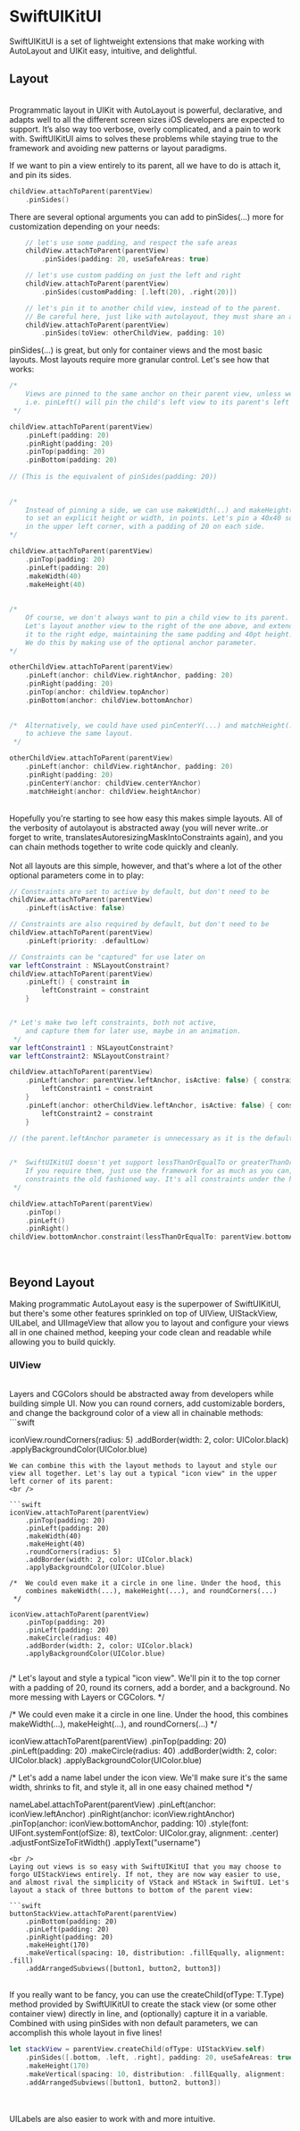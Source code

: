 # SwiftUIKitUI

SwiftUIKitUI is a set of lightweight extensions that make working with AutoLayout and UIKit easy, intuitive, and delightful. 


## Layout
<br />
Programmatic layout in UIKit with AutoLayout is powerful, declarative, and adapts well to all the different screen sizes iOS developers are expected to support. It’s also way too verbose, overly complicated, and a pain to work with. SwiftUIKitUI aims to solves these problems while staying true to the framework and avoiding new patterns or layout paradigms. 

If we want to pin a view entirely to its parent, all we have to do is attach it, and pin its sides. 

```swift
childView.attachToParent(parentView)
    .pinSides()
```

There are several optional arguments you can add to pinSides(...) more for customization depending on your needs:

```swift
    // let's use some padding, and respect the safe areas
    childView.attachToParent(parentView)
        .pinSides(padding: 20, useSafeAreas: true)

    // let's use custom padding on just the left and right
    childView.attachToParent(parentView)
        .pinSides(customPadding: [.left(20), .right(20)])

    // let's pin it to another child view, instead of to the parent.
    // Be careful here, just like with autolayout, they must share an anscestor (parent view)
    childView.attachToParent(parentView)
        .pinSides(toView: otherChildView, padding: 10)
```

pinSides(…) is great, but only for container views and the most basic layouts. Most layouts require more granular control. Let's see how that works:


```swift
/*
    Views are pinned to the same anchor on their parent view, unless we tell them otherwise.
    i.e. pinLeft() will pin the child's left view to its parent's left view.
 */

childView.attachToParent(parentView)
    .pinLeft(padding: 20)
    .pinRight(padding: 20)
    .pinTop(padding: 20)
    .pinBottom(padding: 20)
    
// (This is the equivalent of pinSides(padding: 20))
        
    
/*
    Instead of pinning a side, we can use makeWidth(..) and makeHeight(...)
    to set an explicit height or width, in points. Let's pin a 40x40 square
    in the upper left corner, with a padding of 20 on each side.
*/

childView.attachToParent(parentView)
    .pinTop(padding: 20)
    .pinLeft(padding: 20)
    .makeWidth(40)
    .makeHeight(40)
    
    
/*
    Of course, we don't always want to pin a child view to its parent.
    Let's layout another view to the right of the one above, and extend
    it to the right edge, maintaining the same padding and 40pt height. 
    We do this by making use of the optional anchor parameter.
*/

otherChildView.attachToParent(parentView)
    .pinLeft(anchor: childView.rightAnchor, padding: 20)
    .pinRight(padding: 20)
    .pinTop(anchor: childView.topAnchor)
    .pinBottom(anchor: childView.bottomAnchor)
    
    
/*  Alternatively, we could have used pinCenterY(...) and matchHeight(...)
    to achieve the same layout.
 */

otherChildView.attachToParent(parentView)
    .pinLeft(anchor: childView.rightAnchor, padding: 20)
    .pinRight(padding: 20)
    .pinCenterY(anchor: childView.centerYAnchor)
    .matchHeight(anchor: childView.heightAnchor)
 ```
 <br />
Hopefully you're starting to see how easy this makes simple layouts. All of the verbosity of autolayout is abstracted away (you will never write..or forget to write, translatesAutoresizingMaskIntoConstraints again), and you can chain methods together to write code quickly and cleanly. 
<br />
<br />
Not all layouts are this simple, however, and that's where a lot of the other optional parameters come in to play:
<br />

```swift
// Constraints are set to active by default, but don't need to be
childView.attachToParent(parentView)
    .pinLeft(isActive: false)

// Constraints are also required by default, but don't need to be
childView.attachToParent(parentView)
    .pinLeft(priority: .defaultLow)

// Constraints can be "captured" for use later on
var leftConstraint : NSLayoutConstraint?
childView.attachToParent(parentView)
    .pinLeft() { constraint in
        leftConstraint = constraint
    }


/* Let's make two left constraints, both not active,
    and capture them for later use, maybe in an animation.
 */
var leftConstraint1 : NSLayoutConstraint?
var leftConstraint2: NSLayoutConstraint?

childView.attachToParent(parentView)
    .pinLeft(anchor: parentView.leftAnchor, isActive: false) { constraint in
        leftConstraint1 = constraint
    }
    .pinLeft(anchor: otherChildView.leftAnchor, isActive: false) { constraint in
        leftConstraint2 = constraint
    }

// (the parent.leftAnchor parameter is unnecessary as it is the default, but is included for clarity)

        
/*  SwiftUIKitUI doesn't yet support lessThanOrEqualTo or greaterThanOrEqualTo constraints.
    If you require them, just use the framework for as much as you can, and write those
    constraints the old fashioned way. It's all constraints under the hood!
 */

childView.attachToParent(parentView)
    .pinTop()
    .pinLeft()
    .pinRight()
childView.bottomAnchor.constraint(lessThanOrEqualTo: parentView.bottomAnchor).isActive = true
```

<br />

## Beyond Layout
Making programmatic AutoLayout easy is the superpower of SwiftUIKitUI, but there's some other features sprinkled on top of UIView, UIStackView, UILabel, and UIImageView that allow you to layout and configure your views all in one chained method, keeping your code clean and readable while allowing you to build quickly. 
<br />
### UIView
<br />
Layers and CGColors should be abstracted away from developers while building simple UI. Now you can round corners, add customizable borders, and change the background color of a view all in chainable methods:
<br />
```swift

iconView.roundCorners(radius: 5)
    .addBorder(width: 2, color: UIColor.black)
    .applyBackgroundColor(UIColor.blue)
```
We can combine this with the layout methods to layout and style our view all together. Let's lay out a typical "icon view" in the upper left corner of its parent:
<br />

```swift
iconView.attachToParent(parentView)
    .pinTop(padding: 20)
    .pinLeft(padding: 20)
    .makeWidth(40)
    .makeHeight(40)
    .roundCorners(radius: 5)
    .addBorder(width: 2, color: UIColor.black)
    .applyBackgroundColor(UIColor.blue)
    
/*  We could even make it a circle in one line. Under the hood, this
    combines makeWidth(...), makeHeight(...), and roundCorners(...)
 */
        
iconView.attachToParent(parentView)
    .pinTop(padding: 20)
    .pinLeft(padding: 20)
    .makeCircle(radius: 40)
    .addBorder(width: 2, color: UIColor.black)
    .applyBackgroundColor(UIColor.blue)
        
```


/*  Let's layout and style a typical "icon view". We'll pin it to the top corner
    with a padding of 20, round its corners, add a border, and a background.
    No more messing with Layers or CGColors.
 */
 

        
/*  We could even make it a circle in one line. Under the hood, this
    combines makeWidth(...), makeHeight(...), and roundCorners(...)
 */
        
iconView.attachToParent(parentView)
    .pinTop(padding: 20)
    .pinLeft(padding: 20)
    .makeCircle(radius: 40)
    .addBorder(width: 2, color: UIColor.black)
    .applyBackgroundColor(UIColor.blue)
        
        
/*  Let's add a name label under the icon view.
    We'll make sure it's the same width, shrinks to fit,
    and style it, all in one easy chained method
 */
        
nameLabel.attachToParent(parentView)
    .pinLeft(anchor: iconView.leftAnchor)
    .pinRight(anchor: iconView.rightAnchor)
    .pinTop(anchor: iconView.bottomAnchor, padding: 10)
    .style(font: UIFont.systemFont(ofSize: 8), textColor: UIColor.gray, alignment: .center)
    .adjustFontSizeToFitWidth()
    .applyText("username")

```
<br />
Laying out views is so easy with SwiftUIKitUI that you may choose to forgo UIStackViews entirely. If not, they are now way easier to use, and almost rival the simplicity of VStack and HStack in SwiftUI. Let's layout a stack of three buttons to bottom of the parent view:

```swift
buttonStackView.attachToParent(parentView)
    .pinBottom(padding: 20)
    .pinLeft(padding: 20)
    .pinRight(padding: 20)
    .makeHeight(170)
    .makeVertical(spacing: 10, distribution: .fillEqually, alignment: .fill)
    .addArrangedSubviews([button1, button2, button3])
```
<br />
If you really want to be fancy, you can use the createChild<T>(ofType: T.Type) method provided by SwiftUIKitUI to create the stack view (or some other container view) directly in line, and (optionally) capture it in a variable. Combined with using pinSides with non default parameters, we can accomplish this whole layout in five lines!
    
```swift
let stackView = parentView.createChild(ofType: UIStackView.self)
    .pinSides([.bottom, .left, .right], padding: 20, useSafeAreas: true)
    .makeHeight(170)
    .makeVertical(spacing: 10, distribution: .fillEqually, alignment: .fill)
    .addArrangedSubviews([button1, button2, button3])
```
    

<br />
<br />
UILabels are also easier to work with and more intuitive. 
